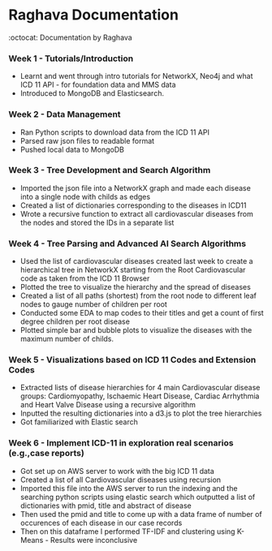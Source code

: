 # Raghava Documentation
:octocat: Documentation by Raghava


### Week 1 - Tutorials/Introduction
- Learnt and went through intro tutorials for NetworkX, Neo4j and what ICD 11 API - for foundation data and MMS data
- Introduced to MongoDB and Elasticsearch.

### Week 2 - Data Management
- Ran Python scripts to download data from the ICD 11 API 
- Parsed raw json files to readable format
- Pushed local data to MongoDB

### Week 3 - Tree Development and Search Algorithm
- Imported the json file into a NetworkX graph and made each disease into a single node with childs as edges
-  Created a list of dictionaries corresponding to the diseases in ICD11
- Wrote a recursive function to extract all cardiovascular diseases from the nodes and stored the IDs in a separate list

### Week 4 - Tree Parsing and Advanced AI Search Algorithms
- Used the list of cardiovascular diseases created last week to create a hierarchical tree in NetworkX starting from the Root Cardiovascular code as taken from the ICD 11 Browser
- Plotted the tree to visualize the hierarchy and the spread of diseases
- Created a list of all paths (shortest) from the root node to different leaf nodes to gauge number of children per root
- Conducted some EDA to map codes to their titles and get a count of first degree children per root disease 
- Plotted simple bar and bubble plots to visualize the diseases with the maximum number of childs. 

### Week 5 - Visualizations based on ICD 11 Codes and Extension Codes
- Extracted lists of disease hierarchies for 4 main Cardiovascular disease groups: Cardiomyopathy, Ischaemic Heart Disease, Cardiac Arrhythmia and Heart Valve Disease using a recursive algorithm
- Inputted the resulting dictionaries into a d3.js to plot the tree hierarchies
- Got familiarized with Elastic search 

### Week 6 - Implement ICD-11 in exploration real scenarios (e.g.,case reports)
- Got set up on AWS server to work with the big ICD 11 data
- Created a list of all Cardiovascular diseases using recursion 
- Imported this file into the AWS server to run the indexing and the searching python scripts using elastic search which outputted a list of dictionaries with pmid, title and abstract of disease
- Then used the pmid and title to come up with a data frame of number of occurences of each disease in our case records 
- Then on this dataframe I performed TF-IDF and clustering using K-Means - Results were inconclusive